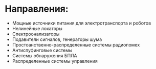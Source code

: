 # Направления:
* Мощные источники питания для электротранспорта и роботов
* Нелинейные локаторы
* Спектроонализаторы
* Подавители сигналов, генераторы шума
* Простоанственно-распределенные системы радиопомех
* Антиспуфинговые системы
* Системы обнаружения БПЛА
* Распределенные системы управления
